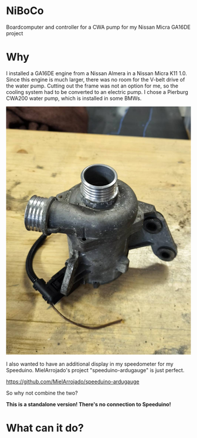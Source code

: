# NiBoCo
Boardcomputer and controller for a CWA pump for my Nissan Micra GA16DE project

# Why
I installed a GA16DE engine from a Nissan Almera in a Nissan Micra K11 1.0. Since this engine is much larger, there was no room for the V-belt drive of the water pump. Cutting out the frame was not an option for me, so the cooling system had to be converted to an electric pump. I chose a Pierburg CWA200 water pump, which is installed in some BMWs.

![NiBoCo](MEDIA/CWA200pump.jpg)

I also wanted to have an additional display in my speedometer for my Speeduino.
MielArrojado's project "speeduino-ardugauge" is just perfect.

https://github.com/MielArrojado/speeduino-ardugauge

So why not combine the two?

**This is a standalone version! There's no connection to Speeduino!**

# What can it do?

